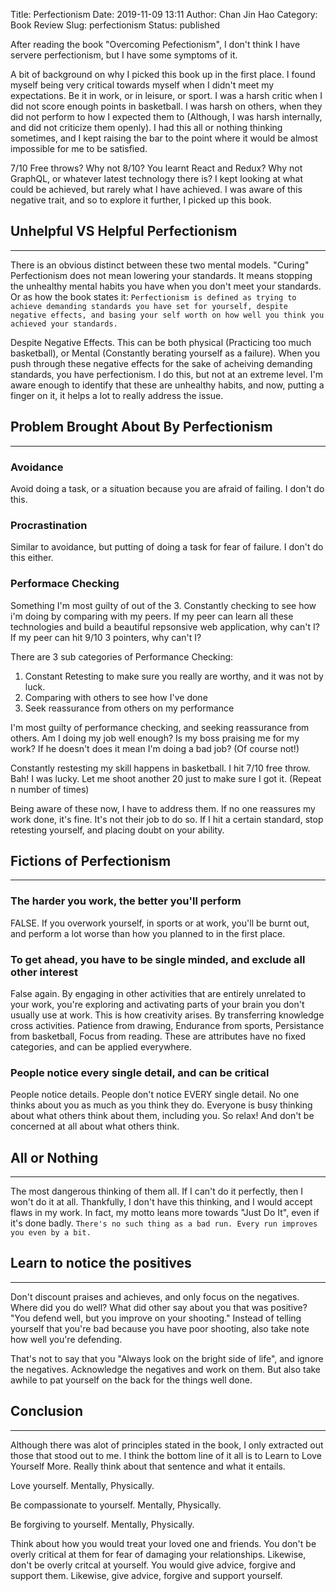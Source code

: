 Title: Perfectionism
Date: 2019-11-09 13:11
Author: Chan Jin Hao
Category: Book Review
Slug: perfectionism
Status: published


After reading the book "Overcoming Pefectionism", I don't think I have servere perfectionism, but I have some symptoms of it.

A bit of background on why I picked this book up in the first place. I found myself being very critical towards myself when I didn't meet my expectations. Be it in work, or in leisure, or sport. I was a harsh critic when I did not score enough points in basketball. I was harsh on others, when they did not perform to how I expected them to (Although, I was harsh internally, and did not criticize them openly). I had this all or nothing thinking sometimes, and I kept raising the bar to the point where it would be almost impossible for me to be satisfied.

7/10 Free throws? Why not 8/10? You learnt React and Redux? Why not GraphQL, or whatever latest technology there is? I kept looking at what could be achieved, but rarely what I have achieved. I was aware of this negative trait, and so to explore it further, I picked up this book.

## Unhelpful VS Helpful Perfectionism
---

There is an obvious distinct between these two mental models. "Curing" Perfectionism does not mean lowering your standards. It means stopping the unhealthy mental habits you have when you don't meet your standards. Or as how the book states it: `Perfectionism is defined as trying to achieve demanding standards you have set for yourself, despite negative effects, and basing your self worth on how well you think you achieved your standards.`

Despite Negative Effects. This can be both physical (Practicing too much basketball), or Mental (Constantly berating yourself as a failure). When you push through these negative effects for the sake of acheiving demanding standards, you have perfectionism. I do this, but not at an extreme level. I'm aware enough to identify that these are unhealthy habits, and now, putting a finger on it, it helps a lot to really address the issue.

## Problem Brought About By Perfectionism
---

### Avoidance

Avoid doing a task, or a situation because you are afraid of failing. I don't do this.

### Procrastination

Similar to avoidance, but putting of doing a task for fear of failure. I don't do this either.

### Performace Checking

Something I'm most guilty of out of the 3. Constantly checking to see how i'm doing by comparing with my peers. If my peer can learn all these technologies and build a beautiful repsonsive web application, why can't I? If my peer can hit 9/10 3 pointers, why can't I?

There are 3 sub categories of Performance Checking:
1. Constant Retesting to make sure you really are worthy, and it was not by luck.
2. Comparing with others to see how I've done
3. Seek reassurance from others on my performance

I'm most guilty of performance checking, and seeking reassurance from others. Am I doing my job well enough? Is my boss praising me for my work? If he doesn't does it mean I'm doing a bad job? (Of course not!)

Constantly restesting my skill happens in basketball. I hit 7/10 free throw. Bah! I was lucky. Let me shoot another 20 just to make sure I got it. (Repeat n number of times)

Being aware of these now, I have to address them. If no one reassures my work done, it's fine. It's not their job to do so. If I hit a certain standard, stop retesting yourself, and placing doubt on your ability.

## Fictions of Perfectionism
---

### The harder you work, the better you'll perform

FALSE. If you overwork yourself, in sports or at work, you'll be burnt out, and perform a lot worse than how you planned to in the first place.

### To get ahead, you have to be single minded, and exclude all other interest

False again. By engaging in other activities that are entirely unrelated to your work, you're exploring and activating parts of your brain you don't usually use at work. This is how creativity arises. By transferring knowledge cross activities. Patience from drawing, Endurance from sports, Persistance from basketball, Focus from reading. These are attributes have no fixed categories, and can be applied everywhere.

### People notice every single detail, and can be critical

People notice details. People don't notice EVERY single detail. No one thinks about you as much as you think they do. Everyone is busy thinking about what others think about them, including you. So relax! And don't be concerned at all about what others think.

## All or Nothing
---

The most dangerous thinking of them all. If I can't do it perfectly, then I won't do it at all. Thankfully, I don't have this thinking, and I would accept flaws in my work. In fact, my motto leans more towards "Just Do It", even if it's done badly. `There's no such thing as a bad run. Every run improves you even by a bit.`

## Learn to notice the positives
---

Don't discount praises and achieves, and only focus on the negatives. Where did you do well? What did other say about you that was positive? "You defend well, but you improve on your shooting." Instead of telling yourself that you're bad because you have poor shooting, also take note how well you're defending.

That's not to say that you "Always look on the bright side of life", and ignore the negatives. Acknowledge the negatives and work on them. But also take awhile to pat yourself on the back for the things well done.

## Conclusion
---

Although there was alot of principles stated in the book, I only extracted out those that stood out to me. I think the bottom line of it all is to Learn to Love Yourself More. Really think about that sentence and what it entails.

Love yourself. Mentally, Physically.

Be compassionate to yourself. Mentally, Physically.

Be forgiving to yourself. Mentally, Physically.

Think about how you would treat your loved one and friends. You don't be overly critical at them for fear of damaging your relationships. Likewise, don't be overly critcal at yourself. You would give advice, forgive and support them. Likewise, give advice, forgive and support yourself.
